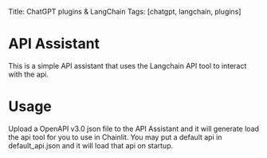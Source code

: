 Title: ChatGPT plugins & LangChain
Tags: [chatgpt, langchain, plugins]

# API Assistant

This is a simple API assistant that uses the Langchain API tool to interact with the api. 

# Usage

Upload a OpenAPI v3.0 json file to the API Assistant and it will generate load the api tool for you to use in Chainlit. 
You may put a default api in default_api.json and it will load that api on startup.
